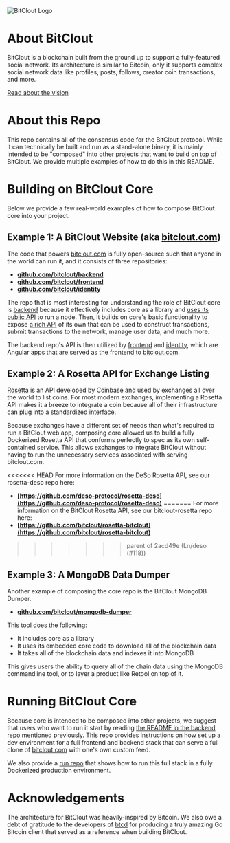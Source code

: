 ![BitClout Logo](https://bitclout.com/assets/img/camelcase_logo.svg)

# About BitClout
BitClout is a blockchain built from the ground up to support a fully-featured
social network. Its architecture is similar to Bitcoin, only it supports complex
social network data like profiles, posts, follows, creator coin transactions, and
more.

[Read about the vision](https://docs.bitclout.com/the-vision)

# About this Repo

This repo contains all of the consensus code for the BitClout protocol. While it can 
technically be built and run as a stand-alone binary, it is mainly intended to be
"composed" into other projects that want to build on top of BitClout. We provide
multiple examples of how to do this in this README.

# Building on BitClout Core

Below we provide a few real-world examples of how to compose BitClout core into your project.

## Example 1: A BitClout Website (aka [bitclout.com](https://bitclout.com))

The code that powers [bitclout.com](https://bitclout.com) is fully open-source
such that anyone in the world can run it, and it consists of three repositories:
* **[github.com/bitclout/backend](https://github.com/bitclout/backend)**
* **[github.com/bitclout/frontend](https://github.com/bitclout/frontend)**
* **[github.com/bitclout/identity](https://github.com/bitclout/identity)**

The repo that is most interesting for understanding the role of BitClout core is
[backend](https://github.com/bitclout/backend) because it effectively includes core
as a library and [uses its public API](https://FIXME)
to run a node. Then, it builds on core's basic
functionality to expose [a rich API](https://FIXME) of its own that can be used to 
construct transactions, submit transactions to the network, manage user data, and 
much more.

The backend repo's API is then utilized by
[frontend](https://github.com/bitclout/frontend) and 
[identity](https://github.com/bitclout/identity), which are Angular apps that are
served as the frontend to [bitclout.com](https://bitclout.com).

## Example 2: A Rosetta API for Exchange Listing

[Rosetta](https://rosetta-api.org) is an API developed by Coinbase and used by
exchanges all over the world to list coins. For most modern exchanges, implementing a
Rosetta API makes it a breeze to integrate a coin because all of their infrastructure
can plug into a standardized interface.

Because exchanges have a different set of needs than what's required to run a 
BitClout web app, composing core allowed us
to build a fully Dockerized Rosetta API that conforms perfectly to spec as its own
self-contained service. This allows exchanges to integrate BitClout without having
to run the unnecessary services associated with serving bitclout.com.

<<<<<<< HEAD
For more information on the DeSo Rosetta API, see our rosetta-deso repo here:
* **[https://github.com/deso-protocol/rosetta-deso](https://github.com/deso-protocol/rosetta-deso)**
=======
For more information on the BitClout Rosetta API, see our bitclout-rosetta repo here:
* **[https://github.com/bitclout/rosetta-bitclout](https://github.com/bitclout/rosetta-bitclout)**
>>>>>>> parent of 2acd49e (Ln/deso (#118))

## Example 3: A MongoDB Data Dumper

Another example of composing the core repo is the BitClout MongoDB Dumper.
* **[github.com/bitclout/mongodb-dumper](https://github.com/bitclout/mongodb-dumper)**

This tool does the following:
* It includes core as a library
* It uses its embedded core code to download all of the blockchain data
* It takes all of the blockchain data and indexes it into MongoDB

This gives users the ability to query all of the chain data using the MongoDB
commandline tool, or to layer a product like Retool on top of it.

# Running BitClout Core

Because core is intended to be composed into other projects, we suggest that
users who want to run it start by reading [the README in the backend repo](https://github.com/bitclout/backend)
mentioned previously. This repo provides instructions on how set up a dev environment
for a full frontend and backend stack that can serve a full clone 
of [bitclout.com](https://bitclout.com) with one's own custom feed.

We also provide a [run repo](https://github.com/bitclout/run) that shows how to 
run this full stack in a fully Dockerized production environment.

# Acknowledgements

The architecture for BitClout was heavily-inspired by Bitcoin. We also owe a debt
of gratitude to the developers of [btcd](https://github.com/btcsuite/btcd) for
producing a truly amazing Go Bitcoin client that served as a reference when
building BitClout.

